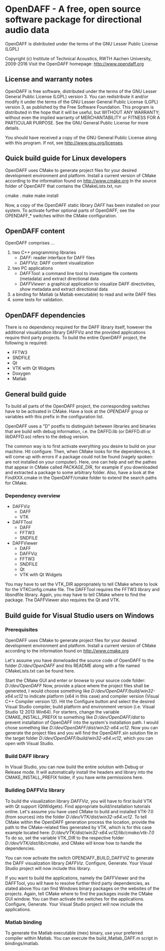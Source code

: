 
# OpenDAFF - A free, open source software package for directional audio data

OpenDAFF is distributed under the terms of the GNU Lesser Public License (LGPL)

Copyright (c) Institute of Technical Acoustics, RWTH Aachen University, 2009-2016
Visit the OpenDAFF homepage: http://www.opendaff.org


## License and warranty notes

OpenDAFF is free software, distributed under the terms of the GNU Lesser General Public License (LGPL) version 3. You can redistribute it and/or modify it under the terms of the GNU Lesser General Public License (LGPL) version 3, as published by the Free Software Foundation. This program is distributed in the hope that it will be useful, but WITHOUT ANY WARRANTY; without even the implied warranty of MERCHANTABILITY or FITNESS FOR A PARTICULAR PURPOSE. 
See the GNU General Public License for more details.

You should have received a copy of the GNU General Public License
along with this program. If not, see http://www.gnu.org/licenses.


## Quick build guide for Linux developers

OpenDAFF uses CMake to generate project files for your desired development environment and platform. Install a current version of CMake according to the information found on http://www.cmake.org
In the source folder of OpenDAFF that contains the CMakeLists.txt, run 

cmake .
make
make install

Now, a copy of the OpenDAFF static library *DAFF* has been installed on your system. To activate further optional parts of OpenDAFF, see the OPENDAFF_* switches within the CMake configuration.


## OpenDAFF content

OpenDAFF comprises ...

1. two C++ programming libraries
	+ *DAFF*: reader interface for DAFF files
	+ *DAFFViz*: DAFF content visualization
2. two PC applications
	+ *DAFFTool*: a command line tool to investigate file contents (metadata) and extract directional data
	+ *DAFFViewer*: a graphical application to visualize DAFF directivities, show metadata and extract directional data
3. a binding for Matlab (a Matlab executable) to read and write DAFF files
4. some tests for validation.


## OpenDAFF dependencies

There is no dependency required for the DAFF library itself, however the additional visualization library DAFFViz and the provided applications require third party projects. To build the entire OpenDAFF project, the following is required:

+ FFTW3
+ SNDFILE
+ Qt
+ VTK with Qt Widgets
+ Doxygen
+ Matlab


## General build guide

To build all parts of the OpenDAFF project, the corresponding switches have to be activated in CMake. Have a look at the *OPENDAFF* group or variables with this prefix in the configuration list.

OpenDAFF uses a "D" postfix to distinguish between libraries and binaries that are build with debug information, i.e. the DAFFD.lib (or DAFFD.dll or libDAFFD.so) refers to the debug version.

The common way is to first activate everything you desire to build on your machine. Hit configure. Then, when CMake looks for the dependencies, it will come up with errors if a package could not be found (vagely spoken: are not installed on your computer). Here, one can help and set the pathes that appear in CMake called *PACKAGE*_DIR, for example if you downloaded and extracted a package to some arbitrary folder. Also, have a look at the FindXXX.cmake in the OpenDAFF/cmake folder to extend the search paths for CMake.

### Dependency overview

- DAFFViz
	+ DAFF
	+ VTK
- DAFFTool
	+ DAFF
	+ FFTW3
	+ SNDFILE
- DAFFViewer
	+ DAFF
	+ DAFFViz
	+ FFTW3
	+ SNDFILE
	+ Qt
	+ VTK with Qt Widgets
	
You may have to set the VTK_DIR appropriately to tell CMake where to look for the VTKConfig.cmake file.
The DAFFTool requires the FFTW3 library and libsndfile library. Again, you may have to tell CMake where to find the package.
The DAFFViewer also requires the Qt and VTK.


## Build guide for Visual Studio users on Windows

### Prerequisites

OpenDAFF uses CMake to generate project files for your desired development environment and platform. Install a current version of CMake according to the information found on http://www.cmake.org

Let's assume you have donwloaded the source code of OpenDAFF to the folder *D:/dev/OpenDAFF* and this README along with a file named CMakeLists.txt can be found here.

Start the CMake GUI and enter or browse to your source code folder: *D:/dev/OpenDAFF*
Now, provide a place where the project files shall be genereted, I would choose something like *D:/dev/OpenDAFF/build/win32-x64.vc12* to indicate platform (x64 in this case) and compiler version (Visual C++ Compiler version 12).
Hit the Configure button and select the desired Visual Studio compiler, build platform and environment version (i.e. Visual Studio 12 2013 Win64).
For starters, change the variable CMAKE_INSTALL_PREFIX to something like *D:/dev/OpenDAFF/dist* to prevent installation of OpenDAFF into the system's installation path. I would chose something like *D:/dev/OpenDAFF/dist/win32-x64.vc12*.
Now you can generate the project files and you will find the OpenDAFF.sln solution file in the target folder *D:/dev/OpenDAFF/build/win32-x64.vc12*, which you can open with Visual Studio.

### Build DAFF library

In Visual Studio, you can now build the entire solution with Debug or Release mode. It will automatically install the headers and library into the CMAKE_INSTALL_PREFIX folder, if you have write permissions here. 

### Building DAFFViz library

To build the visualization library *DAFFViz*, you will have to first build VTK with Qt support (QtWidgets). Find appropriate build/installation tutorials online.
Let's assume you have used CMake to build and installed VTK-7.0 (from sources) into the folder *D:/dev/VTK/dist/win32-x64.vc12*. To tell CMake within the OpenDAFF generation process the location, provide the path to the CMake-related files generated by VTK, which is for this case example located here: *D:/dev/VTK/dist/win32-x64.vc12/lib/cmake/vtk-7.0*
To do so, set the variable VTK_DIR to the respective folder *D:/dev/VTK/dist/lib/cmake*, and CMake will know how to handle the dependencies.

You can now activate the switch OPENDAFF_BUILD_DAFFVIZ to generate the DAFF visualization library *DAFFViz*. Configure, Generate. Your Visual Studio project will now include this library.

If you want to build the applications, namely the DAFFViewer and the DAFFTool, you will have to resolve further third party dependencies, as stated above.You can find Windows binary packages on the websites of the projects. Again, tell CMake where to find the packages inside the CMake GUI window.
You can then activate the switches for the applications. Configure, Generate. Your Visual Studio project will now include the applications.


### Matlab binding

To generate the Matlab executable (mex) binary, use your preferred compiler within Matlab. You can execute the build_Matlab_DAFF.m script in bindings/matlab.
